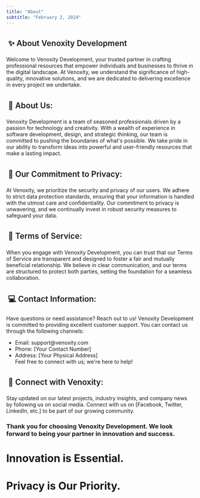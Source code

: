 ```yaml
---
title: "About"
subtitle: "February 2, 2024"
---
```


<div class="question">
 <h2 style="font-weight: 600; padding: 5px; border-radius: 10px;">✨ About Venoxity Development</h2>


Welcome to Venoxity Development, your trusted partner in crafting professional resources that empower individuals and businesses to thrive in the digital landscape. At Venoxity, we understand the significance of high-quality, innovative solutions, and we are dedicated to delivering excellence in every project we undertake.

  <h2 style="font-weight: 600; padding: 5px; border-radius: 10px;">🔎 About Us:</h2>


Venoxity Development is a team of seasoned professionals driven by a passion for technology and creativity. With a wealth of experience in software development, design, and strategic thinking, our team is committed to pushing the boundaries of what's possible. We take pride in our ability to transform ideas into powerful and user-friendly resources that make a lasting impact.

  <h2 style="font-weight: 600; padding: 5px; border-radius: 10px;">📝 Our Commitment to Privacy:</h2>


At Venoxity, we prioritize the security and privacy of our users. We adhere to strict data protection standards, ensuring that your information is handled with the utmost care and confidentiality. Our commitment to privacy is unwavering, and we continually invest in robust security measures to safeguard your data.

  <h2 style="font-weight: 600; padding: 5px; border-radius: 10px;">📜 Terms of Service:</h2>


When you engage with Venoxity Development, you can trust that our Terms of Service are transparent and designed to foster a fair and mutually beneficial relationship. We believe in clear communication, and our terms are structured to protect both parties, setting the foundation for a seamless collaboration.

  <h2 style="font-weight: 600; padding: 5px; border-radius: 10px;">💻 Contact Information:</h2>


Have questions or need assistance? Reach out to us! Venoxity Development is committed to providing excellent customer support. You can contact us through the following channels:

<ul>
<li>Email: support@venoxity.com<br>
<li>Phone: [Your Contact Number]<br>
<li>Address: [Your Physical Address]<br>
Feel free to connect with us; we're here to help!
</ul>

<h2 style="font-weight: 600; padding: 5px; border-radius: 10px;">🤝 Connect with Venoxity:</h2>


Stay updated on our latest projects, industry insights, and company news by following us on social media. Connect with us on [Facebook, Twitter, LinkedIn, etc.] to be part of our growing community.

<h3>Thank you for choosing Venoxity Development. We look forward to being your partner in innovation and success.</h3>
    
</div>



# Innovation is Essential.
# Privacy is Our Priority.
